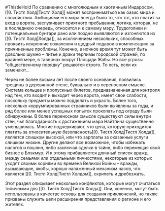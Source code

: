 #ThistleHold
По сравнению с многолюдным и хаотичным Индаросом, [[0. Тистл Холд|Тистл Холд]] может восприниматься как оазис мира и спокойствия. Амбициями его мэра всегда было то, что тот, кто платит за вход в ворота, заслуживает приятного пребывания; логика, которая, не в последнюю очередь, относится и к самому мэру. Трудоголики и потенциальные бунтари рано или поздно выявляются и изгоняются из [[0. Тистл Холд|Холда]], за исключением нескольких, способных проявить искренние сожаления и щедрый подарок в компенсацию за причиненные проблемы. Конечно, в ночное время тут может быть довольно шумно – питье и драки терпимы городской стражей, по крайней мере, в тавернах вокруг Площади Жабы. Но все угрозы "общественному порядку" решаются строго. То есть, если их замечают...

Через не более восьми лет после своего основания, появились трещины в деревянной стене, буквально и в переносном смысле. Система кольцев и пропускных билетов, предназначенная для контроля над тем, кто входит и выходит через ворота, имеет свои слабости, поскольку предметы можно подделать и украсть. Более того, несколько коррумпированных стражников были выявлены за годы, и ряд более или менее успешных попыток прокопать под ограду были обнаружены. В более переносном смысле существуют силы внутри стен, чья благодарность к достижениям мэра Найтпича существенно уменьшилась. Многие подчеркивают, что цена, которую приходится платить за относительную безопасность[[0. Тистл Холд|Тистл Холда]], является слишком высокой, или что зарплаты за оказанные услуги слишком низкие. Другие делают все возможное, чтобы избежать налогов и пошлин, либо заключая сделки в тайне, либо перемещая свой бизнес в Блэкмур. И к этому прибавляется длинный список вражд между семьями или отдельными личностями, некоторые из которых уходят своими корнями во времена Великой Войны – вражды, вызывающие, якобы, хорошо налаженный механизм часов, что является [[0. Тистл Холд|Тистл Холдом]], скрипеть и дребезжать.

Этот раздел описывает несколько конфликтов, которые могут считаться типичными для [[0. Тистл Холд|Тистл Холда]]. Они, конечно, могут быть использованы в качестве основы для создания приключений, но также призваны служить цели расширения представления о регионе и его жителях.